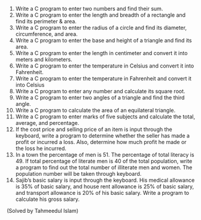 
1) Write a C program to enter two numbers and find their sum.
2) Write a C program to enter the length and breadth of a rectangle and find its perimeter & area.
3) Write a C program to enter the radius of a circle and find its diameter, circumference, and area.
4) Write a C program to enter the base and height of a triangle and find its area.
5) Write a C program to enter the length in centimeter and convert it into meters and kilometers.
6) Write a C program to enter the temperature in Celsius and convert it into Fahrenheit.
7) Write a C program to enter the temperature in Fahrenheit and convert it into Celsius
8) Write a C program to enter any number and calculate its square root.
9) Write a C program to enter two angles of a triangle and find the third angle.
10) Write a C program to calculate the area of an equilateral triangle.
11) Write a C program to enter marks of five subjects and calculate the total, average, and percentage.
12) If the cost price and selling price of an item is input through the keyboard, write a
    program to determine whether the seller has made a profit or incurred a loss.
    Also, determine how much profit he made or the loss he incurred.
13) In a town the percentage of men is 51. The percentage of total literacy is 49. If
    total percentage of literate men is 40 of the total population, write a program to
    find out the total number of illiterate men and women. The population number will
    be taken through keyboard.
14) Sajib’s basic salary is input through the keyboard. His medical allowance is 35%
    of basic salary, and house rent allowance is 25% of basic salary, and transport
    allowance is 20% of his basic salary. Write a program to calculate his gross salary.

(Solved by Tahmeedul Islam)

